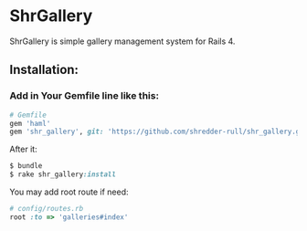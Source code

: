 # ShrGallery

ShrGallery is simple gallery management system for Rails 4.

## Installation:

### Add in Your Gemfile line like this:
``` ruby
# Gemfile
gem 'haml'
gem 'shr_gallery', git: 'https://github.com/shredder-rull/shr_gallery.git'
```

After it:

``` ruby
$ bundle
$ rake shr_gallery:install
```

You may add root route if need:
``` ruby
# config/routes.rb
root :to => 'galleries#index'
```
